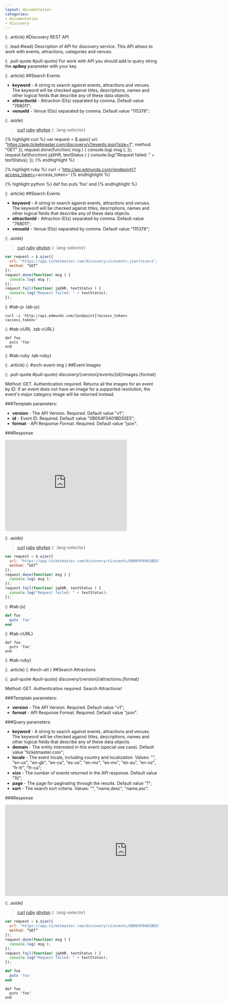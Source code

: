 ```yaml
---
layout: documentation
categories:
- documentation
- discovery
---
```

{: .article}
#Discovery REST API

{: .lead #lead}
Description of API for discovery service. This API allows to work with events, attractions, categories and venues.

{: .pull-quote #pull-quote}
For work with API you should add to query string the __apikey__ parameter with your key.

{: .article}
##Search Events

- __keyword__ - A string to search against events, attractions and venues. The keyword will be checked against titles, descriptions, names and other logical fields that describe any of these data objects.
- __attractionId__ - Attraction ID(s) separated by comma. Default value "768011";
- __venueId__ - Venue ID(s) separated by comma. Default value "115378";

{: .aside}
>[curl](#curl)
>[ruby](#ruby)
>[phyton](#python)
{: .lang-selector}

{% highlight curl %}
var request = $.ajax({
  url: "https://app.ticketmaster.com/discovery/v1/events.json?size=1",
  method: “GET”
});
request.done(function( msg ) {
  console.log( msg );
});
request.fail(function( jqXHR, textStatus ) {
  console.log("Request failed: " + textStatus);
});
{% endhighlight %}


{% highlight ruby %}
curl -i 'http://api.edmunds.com/{endpoint}?access_token=<access_token>'
{% endhighlight %}


{% highlight python %}
def foo
  puts 'foo'
end
{% endhighlight %}


{: .article}
##Search Events

- __keyword__ - A string to search against events, attractions and venues. The keyword will be checked against titles, descriptions, names and other logical fields that describe any of these data objects.
- __attractionId__ - Attraction ID(s) separated by comma. Default value "768011";
- __venueId__ - Venue ID(s) separated by comma. Default value "115378";

{: .aside}
>[curl](#curl)
>[ruby](#ruby)
>[phyton](#python)
{: .lang-selector}

~~~js
var request = $.ajax({
  url: "https://app.ticketmaster.com/discovery/v1/events.json?size=1",
  method: “GET”
});
request.done(function( msg ) {
  console.log( msg );
});
request.fail(function( jqXHR, textStatus ) {
  console.log("Request failed: " + textStatus);
});
~~~
{: #tab-js .tab-js}

~~~cURL
curl -i 'http://api.edmunds.com/{endpoint}?access_token=<access_token>'
~~~
{: #tab-cURL .tab-cURL}

~~~rudy
def foo
  puts 'foo'
end
~~~
{: #tab-ruby .tab-ruby}


{: .article}
{: #srch-event-img }
##Event Images

{: .pull-quote #pull-quote}
discovery/{version}/events/{id}/images.{format}

Method: GET. 
Authentication required.
Returns all the images for an event by ID. If an event does not have an image for a supported resolution, the event's major category image will be returned instead.

###Template parameters:

- __version__ - The API Version. Required. Default value "v1";
- __id__ - Event ID. Required. Default value "0B004F0401BD55E5";
- __format__ - API Response Format. Required. Default value "json".

###Response

<iframe src="https://snap.apigee.com/1YERkwm" width="400" height="300" frameborder="0" scrolling="no"></iframe>

{: .aside}
>[curl](#curl)
>[ruby](#ruby)
>[phyton](#python)
{: .lang-selector}

~~~js
var request = $.ajax({
  url: "https://app.ticketmaster.com/discovery/v1/events/0B004F0401BD55E5/images.json",
  method: “GET”
});
request.done(function( msg ) {
  console.log( msg );
});
request.fail(function( jqXHR, textStatus ) {
  console.log("Request failed: " + textStatus);
});
~~~
{: #tab-js}

~~~ruby
def foo
  puts 'foo'
end
~~~
{: #tab-cURL}

~~~rudy
def foo
  puts 'foo'
end
~~~
{: #tab-ruby}

{: .article}
{: #srch-att }
##Search Attractions

{: .pull-quote #pull-quote}
discovery/{version}/attractions.{format}

Method: GET.
Authentication required.
Search Attractions!

###Template parameters:

- __version__ - The API Version. Required. Default value "v1";
- __format__ - API Response Format. Required. Default value "json".

###Query parameters:

- __keyword__ - A string to search against events, attractions and venues. The keyword will be checked against titles, descriptions, names and other logical fields that describe any of these data objects.
- __domain__ - The entity interested in this event (special use case). Default value "ticketmaster.com";
- __locale__ - The event locale, including country and localization. Values: "", "en-us", "en-gb", "en-ca", "es-us", "en-mx", "es-mx", "en-au", "en-nz", "fr-fr", "fr-ca";
- __size__ - The number of events returned in the API response. Default value "10";
- __page__ - The page for paginating through the results. Default value "1";
- __sort__ - The search sort criteria. Values: "", "name,desc", "name,asc".

###Response

<iframe src="https://snap.apigee.com/1XuyzP2" width="800" height="300" frameborder="0" scrolling="no"></iframe>

{: .aside}
>[curl](#curl)
>[ruby](#ruby)
>[phyton](#python)
{: .lang-selector}

~~~js
var request = $.ajax({
  url: "https://app.ticketmaster.com/discovery/v1/events/0B004F0401BD55E5/images.json",
  method: “GET”
});
request.done(function( msg ) {
  console.log( msg );
});
request.fail(function( jqXHR, textStatus ) {
  console.log("Request failed: " + textStatus);
});
~~~


~~~ruby
def foo
  puts 'foo'
end
~~~


~~~rudy
def foo
  puts 'foo'
end
~~~


